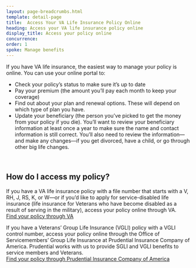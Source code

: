 ```yaml
---
layout: page-breadcrumbs.html
template: detail-page
title:  Access Your VA Life Insurance Policy Online 
heading: Access your VA life insurance policy online 
display_title: Access your policy online 
concurrence: 
order: 1
spoke: Manage benefits
---
```


<div class="va-introtext">

If you have VA life insurance, the easiest way to manage your policy is online. You can use your online portal to:

</div>

- Check your policy’s status to make sure it’s up to date
- Pay your premium (the amount you’ll pay each month to keep your coverage)
- Find out about your plan and renewal options. These will depend on which type of plan you have.
- Update your beneficiary (the person you’ve picked to get the money from your policy if you die). You’ll want to review your beneficiary information at least once a year to make sure the name and contact information is still correct. You’ll also need to review the information—and make any changes—if you get divorced, have a child, or go through other big life changes.

<br>

## How do I access my policy?

If you have a VA life insurance policy with a file number that starts with a V, RH, J, RS, K, or W—or if you’d like to apply for service-disabled life insurance (life insurance for Veterans who have become disabled as a result of serving in the military), access your policy online through VA.<br>
[Find your policy through VA](https://insurance.va.gov/home/) 

If you have a Veterans’ Group Life Insurance (VGLI) policy with a VGLI control number, access your policy online through the Office of Servicemembers’ Group Life Insurance at Prudential Insurance Company of America. Prudential works with us to provide SGLI and VGLI benefits to service members and Veterans. <br>
<a href="https://giosgli.prudential.com/osgli/web/OSGLIMenu.html" data-popup>Find your policy through Prudential Insurance Company of America</a>



